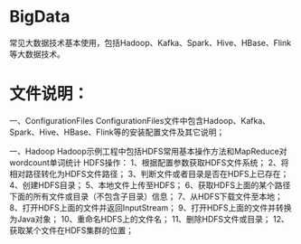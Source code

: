 # BigData
常见大数据技术基本使用，包括Hadoop、Kafka、Spark、Hive、HBase、Flink等大数据技术。

# 文件说明：
一、ConfigurationFiles
  ConfigurationFiles文件中包含Hadoop、Kafka、Spark、Hive、HBase、Flink等的安装配置文件及其它说明；

一、Hadoop
  Hadoop示例工程中包括HDFS常用基本操作方法和MapReduce对wordcount单词统计
  HDFS操作：
  1、根据配置参数获取HDFS文件系统；
  2、将相对路径转化为HDFS文件路径；
  3、判断文件或者目录是否在HDFS上已存在；
  4、创建HDFS目录；
  5、本地文件上传至HDFS；
  6、获取HDFS上面的某个路径下面的所有文件或目录（不包含子目录）信息；
  7、从HDFS下载文件至本地；
  8、打开HDFS上面的文件并返回InputStream；
  9、打开HDFS上面的文件并转换为Java对象；
  10、重命名HDFS上的文件名；
  11、删除HDFS文件或目录；
  12、获取某个文件在HDFS集群的位置；
	

